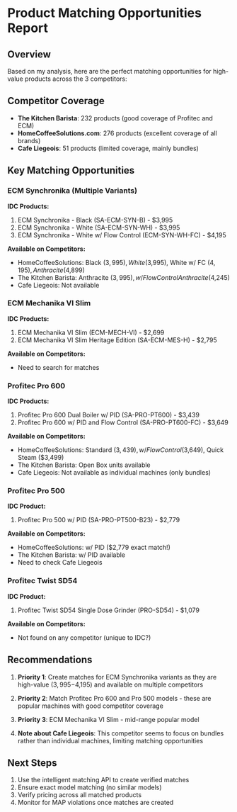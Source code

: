 # Product Matching Opportunities Report

## Overview
Based on my analysis, here are the perfect matching opportunities for high-value products across the 3 competitors:

## Competitor Coverage
- **The Kitchen Barista**: 232 products (good coverage of Profitec and ECM)
- **HomeCoffeeSolutions.com**: 276 products (excellent coverage of all brands)
- **Cafe Liegeois**: 51 products (limited coverage, mainly bundles)

## Key Matching Opportunities

### ECM Synchronika (Multiple Variants)
**IDC Products:**
1. ECM Synchronika - Black (SA-ECM-SYN-B) - $3,995
2. ECM Synchronika - White (SA-ECM-SYN-WH) - $3,995
3. ECM Synchronika - White w/ Flow Control (ECM-SYN-WH-FC) - $4,195

**Available on Competitors:**
- HomeCoffeeSolutions: Black ($3,995), White ($3,995), White w/ FC ($4,195), Anthracite ($4,899)
- The Kitchen Barista: Anthracite ($3,995), w/ Flow Control Anthracite ($4,245)
- Cafe Liegeois: Not available

### ECM Mechanika VI Slim
**IDC Products:**
1. ECM Mechanika VI Slim (ECM-MECH-VI) - $2,699
2. ECM Mechanika VI Slim Heritage Edition (SA-ECM-MES-H) - $2,795

**Available on Competitors:**
- Need to search for matches

### Profitec Pro 600
**IDC Products:**
1. Profitec Pro 600 Dual Boiler w/ PID (SA-PRO-PT600) - $3,439
2. Profitec Pro 600 w/ PID and Flow Control (SA-PRO-PT600-FC) - $3,649

**Available on Competitors:**
- HomeCoffeeSolutions: Standard ($3,439), w/ Flow Control ($3,649), Quick Steam ($3,499)
- The Kitchen Barista: Open Box units available
- Cafe Liegeois: Not available as individual machines (only bundles)

### Profitec Pro 500
**IDC Product:**
1. Profitec Pro 500 w/ PID (SA-PRO-PT500-B23) - $2,779

**Available on Competitors:**
- HomeCoffeeSolutions: w/ PID ($2,779 exact match!)
- The Kitchen Barista: w/ PID available
- Need to check Cafe Liegeois

### Profitec Twist SD54
**IDC Product:**
1. Profitec Twist SD54 Single Dose Grinder (PRO-SD54) - $1,079

**Available on Competitors:**
- Not found on any competitor (unique to IDC?)

## Recommendations

1. **Priority 1**: Create matches for ECM Synchronika variants as they are high-value ($3,995-$4,195) and available on multiple competitors

2. **Priority 2**: Match Profitec Pro 600 and Pro 500 models - these are popular machines with good competitor coverage

3. **Priority 3**: ECM Mechanika VI Slim - mid-range popular model

4. **Note about Cafe Liegeois**: This competitor seems to focus on bundles rather than individual machines, limiting matching opportunities

## Next Steps
1. Use the intelligent matching API to create verified matches
2. Ensure exact model matching (no similar models)
3. Verify pricing across all matched products
4. Monitor for MAP violations once matches are created